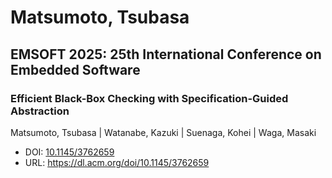 # Matsumoto, Tsubasa

## EMSOFT 2025: 25th International Conference on Embedded Software

### Efficient Black-Box Checking with Specification-Guided Abstraction
Matsumoto, Tsubasa | Watanabe, Kazuki | Suenaga, Kohei | Waga, Masaki
* DOI: [10.1145/3762659](https://doi.org/10.1145/3762659)
* URL: <https://dl.acm.org/doi/10.1145/3762659>

